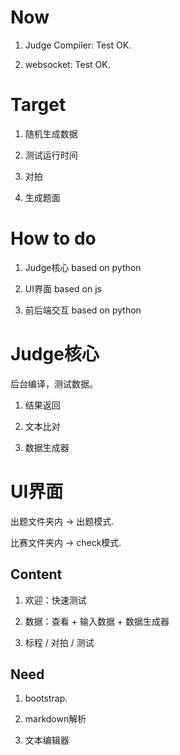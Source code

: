 # Now

1. Judge Compiler: Test OK.

2. websocket: Test OK.

# Target

1. 随机生成数据

2. 测试运行时间

3. 对拍

4. 生成题面

# How to do

1. Judge核心 based on python

2. UI界面 based on js 

3. 前后端交互 based on python

# Judge核心

后台编译，测试数据。

1. 结果返回

2. 文本比对

3. 数据生成器

# UI界面

出题文件夹内 -> 出题模式.

比赛文件夹内 -> check模式.

## Content

1. 欢迎：快速测试

2. 数据：查看 + 输入数据 + 数据生成器

3. 标程 / 对拍 / 测试

## Need

1. bootstrap.

2. markdown解析

3. 文本编辑器